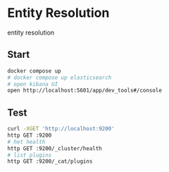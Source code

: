 # Entity Resolution

entity resolution

## Start

```bash
docker compose up
# docker compose up elasticsearch
# open kibana UI
open http://localhost:5601/app/dev_tools#/console
```

## Test

```bash
curl -XGET 'http://localhost:9200'
http GET :9200
# het health
http GET :9200/_cluster/health
# list plugins
http GET :9200/_cat/plugins
```
